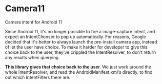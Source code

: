 # Camera11
Camera intent for Android 11

Since Android 11, it's no longer possible to fire a image-capture Intent, and expect an IntentChooser to pop up automatically.
For reasons, Google decided that it's better to always launch the pre-install camera app, instead of let the user have choice.
To make it harder for developer to give this choice back to the user, they've crippled the IntentResolver, to don't return any results when querying.

**This library gives that choice back to the user.**
We just work around the whole IntentResolver, and read the AndroidManifest.xml's directly, to find out which IntentFilters there are.


